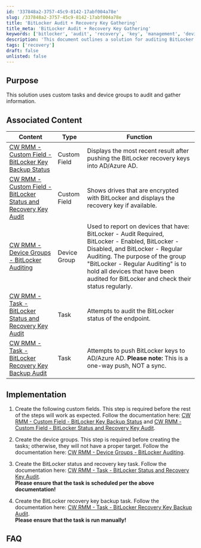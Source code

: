 ```yaml
---
id: '337848a2-3757-45c9-8142-17abf004a78e'
slug: /337848a2-3757-45c9-8142-17abf004a78e
title: 'BitLocker Audit + Recovery Key Gathering'
title_meta: 'BitLocker Audit + Recovery Key Gathering'
keywords: ['bitlocker', 'audit', 'recovery', 'key', 'management', 'device', 'groups', 'custom', 'tasks']
description: 'This document outlines a solution for auditing BitLocker status and managing recovery keys using custom tasks and device groups in ConnectWise RMM. It provides step-by-step implementation instructions and associated content for effective management.'
tags: ['recovery']
draft: false
unlisted: false
---
```


## Purpose

This solution uses custom tasks and device groups to audit and gather information.

## Associated Content

| Content                                                                                       | Type         | Function                                                                                                                                                       |
|-----------------------------------------------------------------------------------------------|--------------|----------------------------------------------------------------------------------------------------------------------------------------------------------------|
| [CW RMM - Custom Field - BitLocker Key Backup Status](<../cwrmm/custom-fields/BitLocker Key Backup Status.md>) | Custom Field | Displays the most recent result after pushing the BitLocker recovery keys into AD/Azure AD.                                                                   |
| [CW RMM - Custom Field - BitLocker Status and Recovery Key Audit](<../cwrmm/custom-fields/BitLocker Status and Recovery Key Audit.md>) | Custom Field | Shows drives that are encrypted with BitLocker and displays the recovery key if available.                                                                    |
| [CW RMM - Device Groups - BitLocker Auditing](<../cwrmm/groups/BitLocker Auditing.md>) | Device Group | Used to report on devices that have: BitLocker - Audit Required, BitLocker - Enabled, BitLocker - Disabled, and BitLocker - Regular Auditing. The purpose of the group "BitLocker - Regular Auditing" is to hold all devices that have been audited for BitLocker and check their status regularly. |
| [CW RMM - Task - BitLocker Status and Recovery Key Audit](<../cwrmm/tasks/BitLocker Status and Recovery Key Audit.md>) | Task         | Attempts to audit the BitLocker status of the endpoint.                                                                                                      |
| [CW RMM - Task - BitLocker Recovery Key Backup Audit](<../cwrmm/tasks/BitLocker Recovery Key Backup Audit.md>) | Task         | Attempts to push BitLocker keys to AD/Azure AD. **Please note:** This is a one-way push, NOT a sync.                                                         |

## Implementation

1. Create the following custom fields. This step is required before the rest of the steps will work as expected. Follow the documentation here: [CW RMM - Custom Field - BitLocker Key Backup Status](<../cwrmm/custom-fields/BitLocker Key Backup Status.md>) and [CW RMM - Custom Field - BitLocker Status and Recovery Key Audit](<../cwrmm/custom-fields/BitLocker Status and Recovery Key Audit.md>).

2. Create the device groups. This step is required before creating the tasks; otherwise, they will not have a proper target. Follow the documentation here: [CW RMM - Device Groups - BitLocker Auditing](<../cwrmm/groups/BitLocker Auditing.md>).

3. Create the BitLocker status and recovery key task. Follow the documentation here: [CW RMM - Task - BitLocker Status and Recovery Key Audit](<../cwrmm/tasks/BitLocker Status and Recovery Key Audit.md>).  
   **Please ensure that the task is scheduled per the above documentation!**

4. Create the BitLocker recovery key backup task. Follow the documentation here: [CW RMM - Task - BitLocker Recovery Key Backup Audit](<../cwrmm/tasks/BitLocker Recovery Key Backup Audit.md>).  
   **Please ensure that the task is run manually!**

## FAQ





